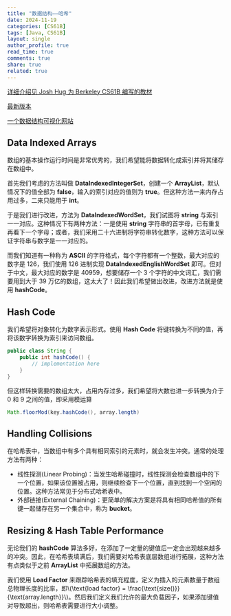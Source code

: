```yaml
---
title: "数据结构——哈希"
date: 2024-11-19
categories: [CS61B]
tags: [Java, CS61B]
layout: single
author_profile: true
read_time: true
comments: true
share: true
related: true
---
```


[详细介绍见 Josh Hug 为 Berkeley CS61B 编写的教材](https://joshhug.gitbooks.io/hug61b/content/)

[最新版本](https://cs61b-2.gitbook.io/cs61b-textbook)

[一个数据结构可视化网站](https://www.cs.usfca.edu/~galles/visualization/Algorithms.html)

## Data Indexed Arrays

数组的基本操作运行时间是非常优秀的，我们希望能将数据转化成索引并将其储存在数组中。

首先我们考虑的方法叫做 <strong>DataIndexedIntegerSet</strong>，创建一个 <strong>ArrayList</strong>，默认情况下的值全部为 <strong>false</strong>，输入的索引对应的值则为 <strong>true</strong>。但这种方法一来内存占用过多，二来只能用于 <strong>int</strong>。

于是我们进行改进，方法为 <strong>DataIndexedWordSet</strong>，我们试图将 <strong>string</strong> 与索引一一对应。这种情况下有两种方法：一是使用 <strong>string</strong> 字符串的首字母，已有重复再看下一个字母；或者，我们采用二十六进制将字符串转化数字，这种方法可以保证字符串与数字是一一对应的。

而我们知道有一种称为 <strong>ASCII</strong> 的字符格式，每个字符都有一个整数，最大对应的数字是 126，我们使用 126 进制实现 <strong>DataIndexedEnglishWordSet</strong> 即可。但对于中文，最大对应的数字是 40959，想要储存一个 3 个字符的中文词汇，我们需要用到大于 39 万亿的数组，这太大了！因此我们希望做出改进，改进方法就是使用 <strong>hashCode</strong>。

## Hash Code

我们希望将对象转化为数字表示形式。使用 <strong>Hash Code</strong> 将键转换为不同的值，再将该数字转换为索引来访问数组。

```java
public class String {
    public int hashCode() {
        // implementation here
    }
}
```

但这样转换需要的数组太大，占用内存过多，我们希望将大数也进一步转换为介于 0 和 9 之间的值，即采用模运算

```java
Math.floorMod(key.hashCode(), array.length)
```

## Handling Collisions

在哈希表中，当数组中有多个具有相同索引的元素时，就会发生冲突。通常的处理方法有两种：

- 线性探测(Linear Probing)：当发生哈希碰撞时，线性探测会检查数组中的下一个位置，如果该位置被占用，则继续检查下一个位置，直到找到一个空闲的位置。这种方法常见于分布式哈希表中。
- 外部链接(External Chaining)：更简单的解决方案是将具有相同哈希值的所有键一起储存在另一个集合中，称为 <strong>bucket</strong>。

## Resizing & Hash Table Performance

<head>  
    <meta charset="UTF-8">    
    <script src="https://polyfill.io/v3/polyfill.min.js?features=es6"></script>  
    <script id="MathJax-script" async src="https://cdn.jsdelivr.net/npm/mathjax@3/es5/tex-mml-chtml.js"></script>  
</head>
<body>
     <p>
     无论我们的 <strong>hashCode</strong> 算法多好，在添加了一定量的键值后一定会出现越来越多的冲突。因此，在哈希表填满后，我们需要对哈希表底层数组进行拓展，这种方法有点类似于之前 <strong>ArrayList</strong> 中拓展数组的方法。
     </p>
     <p>
     我们使用 <strong>Load Factor</strong> 来跟踪哈希表的填充程度，定义为插入的元素数量于数组总物理长度的比率，即\(\text{load factor} = \frac{\text{size()}}{\text{array.length}}\)。然后我们定义我们允许的最大负载因子，如果添加键值对导致超出，则哈希表需要进行大小调整。
     </p>
</body>
